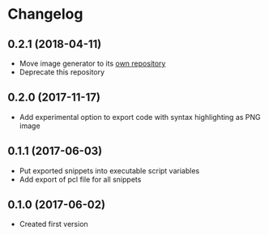 # Changelog #

## 0.2.1 (2018-04-11)

* Move image generator to its [own repository](https://github.com/peitek/CodeImageGenerator)
* Deprecate this repository

## 0.2.0 (2017-11-17)

* Add experimental option to export code with syntax highlighting as PNG image

## 0.1.1 (2017-06-03)

* Put exported snippets into executable script variables
* Add export of pcl file for all snippets

## 0.1.0 (2017-06-02)

- Created first version